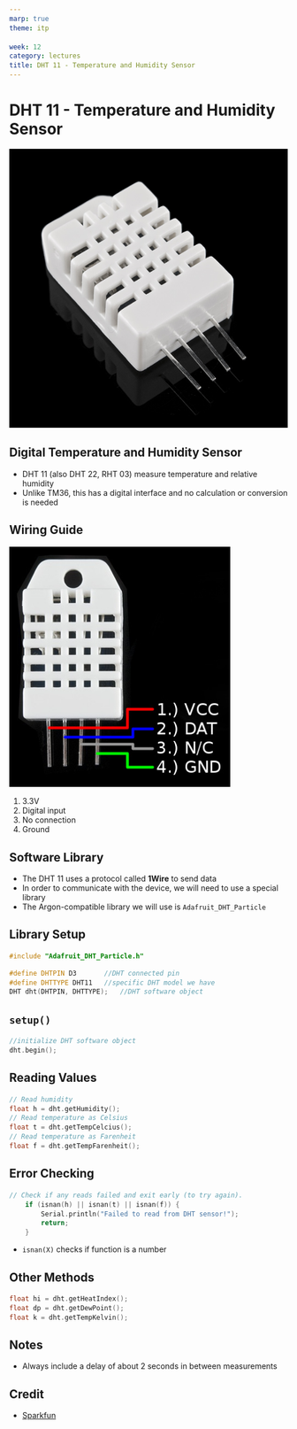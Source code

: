 ```yaml
---
marp: true
theme: itp

week: 12
category: lectures
title: DHT 11 - Temperature and Humidity Sensor
---
```


<!-- headingDivider: 2 -->

# DHT 11 - Temperature and Humidity Sensor

 <img src="lecture_dht11.assets/10167-01.jpg" alt="https://cdn.sparkfun.com//assets/parts/4/4/7/2/10167-01.jpg" style="width:800px;" /> 



## Digital Temperature and Humidity Sensor

* DHT 11 (also DHT 22, RHT 03) measure temperature and relative humidity
* Unlike TM36, this has a digital interface and no calculation or conversion is needed

## Wiring Guide

 <img src="lecture_dht11.assets/10167-02_pinout.jpg" alt="Annotated RHT03" style="width:400px;" /> 

1. 3.3V
2. Digital input
3. No connection
4. Ground



## Software Library

* The DHT 11 uses a protocol called **1Wire** to send data
* In order to communicate with the device, we will need to use a special library 
* The Argon-compatible library we will use is
  ```Adafruit_DHT_Particle```



## Library Setup

```c++
#include "Adafruit_DHT_Particle.h"
```



```c++
#define DHTPIN D3		//DHT connected pin
#define DHTTYPE DHT11	//specific DHT model we have
DHT dht(DHTPIN, DHTTYPE);	//DHT software object
```

## ```setup()```

```c++
//initialize DHT software object
dht.begin();
```

## Reading Values

```c++
// Read humidity
float h = dht.getHumidity();
// Read temperature as Celsius
float t = dht.getTempCelcius();
// Read temperature as Farenheit
float f = dht.getTempFarenheit();
```

## Error Checking

```c++
// Check if any reads failed and exit early (to try again).
	if (isnan(h) || isnan(t) || isnan(f)) {
		Serial.println("Failed to read from DHT sensor!");
		return;
	}
```

* ```isnan(X)``` checks if function is a number

## Other Methods

```c++
float hi = dht.getHeatIndex();
float dp = dht.getDewPoint();
float k = dht.getTempKelvin();
```

## Notes

* Always include a delay of about 2 seconds in between measurements

## Credit

* [Sparkfun](https://www.sparkfun.com/products/10167)





























